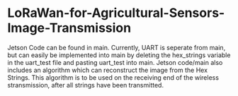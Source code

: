 # LoRaWan-for-Agricultural-Sensors-Image-Transmission
Jetson Code can be found in main. Currently, UART is seperate from main, but can easily be implemented into main by deleting the hex_strings variable in the uart_test file and pasting uart_test into main. Jetson code/main also includes an algorithm which can reconstruct the image from the Hex Strings. This algorithm is to be used on the receiving end of the wireless stransmission, after all strings have been transmitted.
